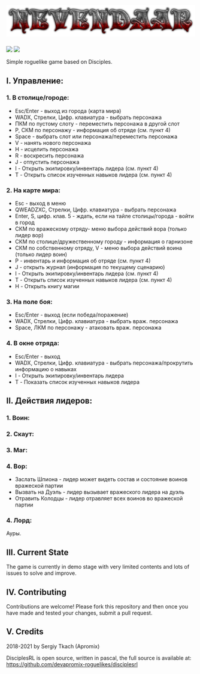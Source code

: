 ﻿![screenshot](https://github.com/devapromix-roguelikes/disciplesrl/blob/master/resources/title.logo.png)
=================
![](https://tokei.rs/b1/github.com/devapromix-roguelikes/disciplesrl/sources?category=code)
![](https://tokei.rs/b1/github.com/devapromix-roguelikes/disciplesrl/sources?category=files)

Simple roguelike game based on Disciples.

## I. Управление:

### 1. В столице/городе:
* Esc/Enter - выход из города (карта мира)
* WADX, Стрелки, Цифр. клавиатура - выбрать персонажа
* ПКМ по пустому слоту - переместить персонажа в другой слот
* P, СКМ по персонажу - информация об отряде (см. пункт 4)
* Space - выбрать слот или персонажа/переместить персонажа
* V - нанять нового персонажа
* H - исцелить персонажа
* R - воскресить персонажа
* J - отпустить персонажа
* I - Открыть экипировку/инвентарь лидера (см. пункт 4)
* T - Открыть список изученных навыков лидера (см. пункт 4)

### 2. На карте мира:
* Esc - выход в меню
* QWEADZXC, Стрелки, Цифр. клавиатура - выбрать персонажа
* Enter, S, цифр. клав. 5 - ждать, если на тайле столицы/города - войти в город
* СКМ по вражескому отряду- меню выбора действий вора (только лидер вор)
* СКМ по столице/дружественному городу - информация о гарнизоне
* СКМ по собственному отряду, V - меню выбора действий воина (только лидер воин)
* P - инвентарь и информация об отряде (см. пункт 4)
* J - открыть журнал (информация по текущему сценарию)
* I - Открыть экипировку/инвентарь лидера (см. пункт 4)
* T - Открыть список изученных навыков лидера (см. пункт 4)
* H - Открыть книгу магии
	
### 3. На поле боя:
* Esc/Enter - выход (если победа/поражение)
* WADX, Стрелки, Цифр. клавиатура - выбрать враж. персонажа
* Space, ЛКМ по персонажу - атаковать враж. персонажа
	
### 4. В окне отряда:
* Esc/Enter - выход
* WADX, Стрелки, Цифр. клавиатура - выбрать персонажа/прокрутить информацию о навыках
* I - Открыть экипировку/инвентарь лидера
* T - Показать список изученных навыков лидера

## II. Действия лидеров:

### 1. Воин:

### 2. Скаут:

### 3. Маг:

### 4. Вор:
* Заслать Шпиона - лидер может видеть состав и состояние воинов вражеской партии
* Вызвать на Дуэль - лидер вызывает вражеского лидера на дуэль	
* Отравить Колодцы - лидер отравляет всех воинов во вражеской партии
### 4. Лорд:
Ауры.

## III. Current State
The game is currently in demo stage with very limited contents and lots of issues to solve and improve.

## IV. Contributing
Contributions are welcome! Please fork this repository and then once you have made and tested your changes, submit a pull request.

## V. Credits
2018-2021 by Sergiy Tkach (Apromix)

DisciplesRL is open source, written in pascal, the full source is available at:
https://github.com/devapromix-roguelikes/disciplesrl